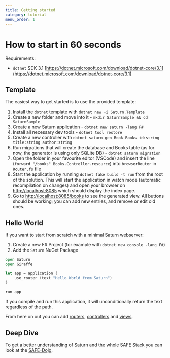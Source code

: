 ```yaml
---
title: Getting started
category: tutorial
menu_order: 1
---
```


# How to start in 60 seconds

Requirements:

* `dotnet` SDK 3.1 [https://dotnet.microsoft.com/download/dotnet-core/3.1](https://dotnet.microsoft.com/download/dotnet-core/3.1)

## Template

The easiest way to get started is to use the provided template:

1. Install the `dotnet` template with `dotnet new -i Saturn.Template`
2. Create a new folder and move into it - `mkdir SaturnSample && cd SaturnSample`
3. Create a new Saturn application - `dotnet new saturn -lang F#`
4. Install all necessary dev tools - `dotnet tool restore`
6. Create a new controller with `dotnet saturn gen Book Books id:string title:string author:string`
7. Run migrations that will create the database and Books table (as for now, the generator is using only SQLite DB) - `dotnet saturn migration`
8. Open the folder in your favourite editor (VSCode) and insert the line (`forward "/books" Books.Controller.resource`) into `browserRouter` in `Router.fs` file
9. Start the application by running `dotnet fake build -t run` from the root of the solution. This will start the application in watch mode (automatic recompilation on changes) and open your browser on [http://localhost:8085](http://localhost:8085) which should display the index page.
10. Go to [http://localhost:8085/books](http://localhost:8085/books) to see the generated view. All buttons should be working; you can add new entries, and remove or edit old ones.


## Hello World

If you want to start from scratch with a minimal Saturn webserver:

1. Create a new F# Project (for example with `dotnet new console -lang F#`)
2. Add the `Saturn` NuGet Package

```fsharp
open Saturn
open Giraffe

let app = application {
    use_router (text "Hello World from Saturn")
}

run app
```

If you compile and run this application, it will unconditionally return the text regardless of the path.

From here on out you can add [routers](../explanations/routing.md), [controllers](../explanations/controller.md) and [views](../explanations/view.md).

## Deep Dive

To get a better understanding of Saturn and the whole SAFE Stack you can look at the [SAFE-Dojo](https://github.com/CompositionalIT/SAFE-Dojo).

